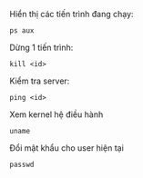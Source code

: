 

Hiển thị các tiến trình đang chạy:
```
ps aux
```

Dừng 1 tiến trình:
```
kill <id>
```

Kiểm tra server:
```
ping <id>
```

Xem kernel hệ điều hành
```
uname
```

Đổi mật khẩu cho user hiện tại
```
passwd
```








